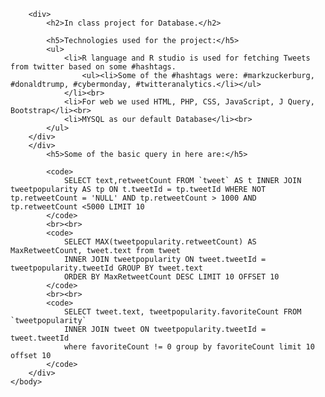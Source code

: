 <html>
	<head>
		<link href='https://fonts.googleapis.com/css?family=Open+Sans' rel='stylesheet' type='text/css'>
		<style>
			body {
				font-family: 'Open Sans', sans-serif;
			}
			ul > li {
				font-size: 15px;
			}
			ul > li > ul > li {
				font-size: 12px;
			}
			h2 {
				text-align: center;
			}
		</style>
	</head>
	<body>
		
		<div>
			<h2>In class project for Database.</h2>
			
			<h5>Technologies used for the project:</h5>
			<ul>
				<li>R language and R studio is used for fetching Tweets from twitter based on some #hashtags.
					<ul><li>Some of the #hashtags were: #markzuckerburg, #donaldtrump, #cybermonday, #twitteranalytics.</li></ul>
				</li><br>
				<li>For web we used HTML, PHP, CSS, JavaScript, J Query, Bootstrap</li><br>
				<li>MYSQL as our default Database</li><br>
			</ul>
		</div>
		</div>
			<h5>Some of the basic query in here are:</h5>

			<code>
				SELECT text,retweetCount FROM `tweet` AS t INNER JOIN tweetpopularity AS tp ON t.tweetId = tp.tweetId WHERE NOT tp.retweetCount = 'NULL' AND tp.retweetCount > 1000 AND tp.retweetCount <5000 LIMIT 10
			</code>
			<br><br>
			<code>
				SELECT MAX(tweetpopularity.retweetCount) AS MaxRetweetCount, tweet.text from tweet 
				INNER JOIN tweetpopularity ON tweet.tweetId = tweetpopularity.tweetId GROUP BY tweet.text 
				ORDER BY MaxRetweetCount DESC LIMIT 10 OFFSET 10
			</code>
			<br><br>
			<code>
				SELECT tweet.text, tweetpopularity.favoriteCount FROM `tweetpopularity` 
				INNER JOIN tweet ON tweetpopularity.tweetId = tweet.tweetId 
				where favoriteCount != 0 group by favoriteCount limit 10 offset 10
			</code>
		</div>
	</body>
</html>